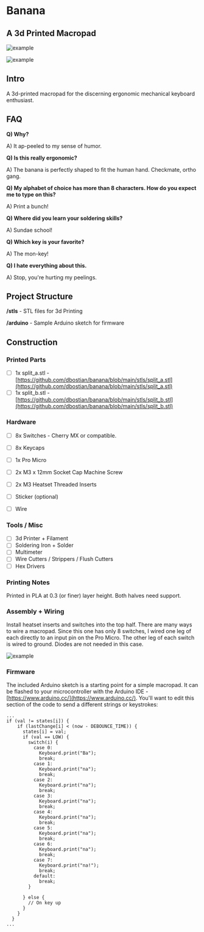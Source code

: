# Banana
## A 3d Printed Macropad

![example](https://i.imgur.com/2F6gi57.jpg)

![example](https://i.imgur.com/GmIcL3O.jpg)

## Intro
A 3d-printed macropad for the discerning ergonomic mechanical keyboard enthusiast.

## FAQ
**Q) Why?**

A) It ap-peeled to my sense of humor.

**Q) Is this really ergonomic?**

A) The banana is perfectly shaped to fit the human hand. Checkmate, ortho gang.

**Q) My alphabet of choice has more than 8 characters. How do you expect me to type on this?**

A) Print a bunch!

**Q) Where did you learn your soldering skills?**

A) Sundae school!

**Q) Which key is your favorite?**

A) The mon-key!

**Q) I hate everything about this.**

A) Stop, you're hurting my peelings.



## Project Structure
**/stls** - STL files for 3d Printing

**/arduino** - Sample Arduino sketch for firmware

## Construction

### Printed Parts
- [ ] 1x split_a.stl - [https://github.com/dbostian/banana/blob/main/stls/split_a.stl](https://github.com/dbostian/banana/blob/main/stls/split_a.stl)
- [ ] 1x split_b.stl - [https://github.com/dbostian/banana/blob/main/stls/split_b.stl](https://github.com/dbostian/banana/blob/main/stls/split_b.stl)

### Hardware
- [ ] 8x Switches - Cherry MX or compatible.
- [ ] 8x Keycaps
- [ ] 1x Pro Micro
- [ ] 2x M3 x 12mm Socket Cap Machine Screw
- [ ] 2x M3 Heatset Threaded Inserts
- [ ] Sticker (optional)
- [ ] Wire


### Tools / Misc
- [ ] 3d Printer + Filament
- [ ] Soldering Iron + Solder
- [ ] Multimeter
- [ ] Wire Cutters / Strippers / Flush Cutters
- [ ] Hex Drivers

### Printing Notes
Printed in PLA at 0.3 (or finer) layer height. Both halves need support.

### Assembly + Wiring
Install heatset inserts and switches into the top half. There are many ways to wire a macropad. Since this one has only 8 switches, I wired one leg of each directly to an input pin on the Pro Micro. The other leg of each switch is wired to ground. Diodes are not needed in this case.

![example](https://i.imgur.com/YY8CSGe.jpg)


### Firmware
The included Arduino sketch is a starting point for a simple macropad. It can be flashed to your microcontroller with the Arduino IDE - [https://www.arduino.cc/](https://www.arduino.cc/). You'll want to edit this section of the code to send a different strings or keystrokes:


```
...
if (val != states[i]) {
    if (lastChange[i] < (now - DEBOUNCE_TIME)) {
      states[i] = val;
      if (val == LOW) {
        switch(i) {
          case 0:
            Keyboard.print("Ba");
            break;
          case 1:
            Keyboard.print("na");
            break;
          case 2:
            Keyboard.print("na");
            break;
          case 3:
            Keyboard.print("na");
            break;
          case 4:
            Keyboard.print("na");
            break;
          case 5:
            Keyboard.print("na");
            break;
          case 6:
            Keyboard.print("na");
            break;
          case 7:
            Keyboard.print("na!");
            break;
          default:
            break;
        }
        
      } else {
        // On key up
      }
    }    
  }
...
```

